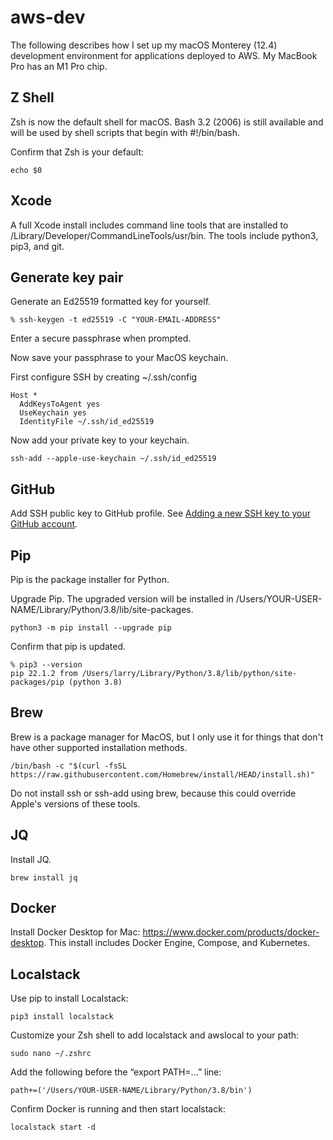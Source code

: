 # aws-dev

The following describes how I set up my macOS Monterey (12.4) development environment for applications deployed to AWS. My MacBook Pro has an M1 Pro chip.

## Z Shell

Zsh is now the default shell for macOS. Bash 3.2 (2006) is still available and will be used by shell scripts that begin with #!/bin/bash.

Confirm that Zsh is your default:

    echo $0

## Xcode

A full Xcode install includes command line tools that are installed to /Library/Developer/CommandLineTools/usr/bin. The tools include python3, pip3, and git.

## Generate key pair

Generate an Ed25519 formatted key for yourself.
    
    % ssh-keygen -t ed25519 -C "YOUR-EMAIL-ADDRESS"

Enter a secure passphrase when prompted.

Now save your passphrase to your MacOS keychain.

First configure SSH by creating ~/.ssh/config

    Host *
      AddKeysToAgent yes
      UseKeychain yes
      IdentityFile ~/.ssh/id_ed25519

Now add your private key to your keychain.

    ssh-add --apple-use-keychain ~/.ssh/id_ed25519

## GitHub

Add SSH public key to GitHub profile. See [Adding a new SSH key to your GitHub account](https://docs.github.com/en/authentication/connecting-to-github-with-ssh/adding-a-new-ssh-key-to-your-github-account).

## Pip

Pip is the package installer for Python. 

Upgrade Pip. The upgraded version will be installed in /Users/YOUR-USER-NAME/Library/Python/3.8/lib/site-packages.

    python3 -m pip install --upgrade pip

Confirm that pip is updated.

    % pip3 --version
    pip 22.1.2 from /Users/larry/Library/Python/3.8/lib/python/site-packages/pip (python 3.8)

## Brew

Brew is a package manager for MacOS, but I only use it for things that don't have other supported installation methods.

    /bin/bash -c "$(curl -fsSL https://raw.githubusercontent.com/Homebrew/install/HEAD/install.sh)"

Do not install ssh or ssh-add using brew, because this could override Apple's versions of these tools.

## JQ

Install JQ.

    brew install jq

## Docker

Install Docker Desktop for Mac: https://www.docker.com/products/docker-desktop. This install includes Docker Engine, Compose, and Kubernetes.

## Localstack

Use pip to install Localstack:

    pip3 install localstack

Customize your Zsh shell to add localstack and awslocal to your path:

    sudo nano ~/.zshrc

Add the following before the “export PATH=…” line:

    path+=('/Users/YOUR-USER-NAME/Library/Python/3.8/bin')

Confirm Docker is running and then start localstack:

    localstack start -d
